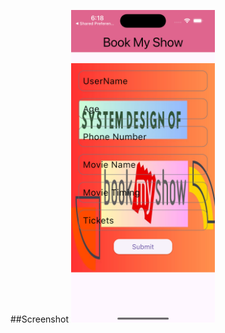 ##Screenshot
<img src="https://github.com/rashmi2201/firebase_example/blob/main/outputs/Simulator%20Screenshot%20-%20jacko%20iphone%20-%202024-11-15%20at%2018.18.19.png" height="500">
